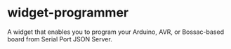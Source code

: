 # widget-programmer
A widget that enables you to program your Arduino, AVR, or Bossac-based board from Serial Port JSON Server.
